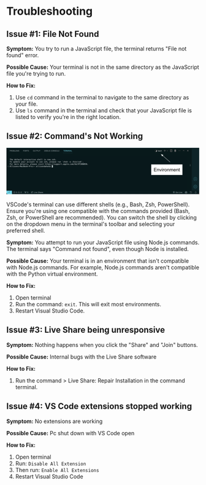 # Troubleshooting

## Issue #1: File Not Found

**Symptom:** You try to run a JavaScript file, the terminal returns "File not found" error.

**Possible Cause:** Your terminal is not in the same directory as the JavaScript file you're trying to run.

**How to Fix:**

1.  Use `cd` command in the terminal to navigate to the same directory as your file.
2.  Use `ls` command in the terminal and check that your JavaScript file is listed to verify you're in the right location.

## Issue #2: Command's Not Working

![Checking the Environment in VSCode's Terminal](assets/images/environment.png)

VSCode's terminal can use different shells (e.g., Bash, Zsh, PowerShell). Ensure you're using one compatible with the commands provided (Bash, Zsh, or PowerShell are recommended). You can switch the shell by clicking on the dropdown menu in the terminal's toolbar and selecting your preferred shell.

**Symptom:** You attempt to run your JavaScript file using Node.js commands. The terminal says "Command not found", even though Node is installed.

**Possible Cause:** Your terminal is in an environment that isn't compatible with Node.js commands. For example, Node.js commands aren't compatible with the Python virtual environment.

**How to Fix:**

1. Open terminal
2. Run the command: `exit`. This will exit most environments.
3. Restart Visual Studio Code.

## Issue #3: Live Share being unresponsive

**Symptom:** Nothing happens when you click the "Share" and "Join" buttons.

**Possible Cause:** Internal bugs with the Live Share software

**How to Fix:**

1.  Run the command > Live Share: Repair Installation in the command terminal.

## Issue #4: VS Code extensions stopped working

**Symptom:** No extensions are working

**Possible Cause:** Pc shut down with VS Code open

**How to Fix:**

1. Open terminal
2. Run: `Disable All Extension`
3. Then run: `Enable All Extensions`
4. Restart Visual Studio Code
